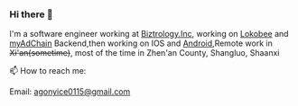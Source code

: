 ### Hi there 👋

I'm a software engineer working at [Biztrology.Inc](https://biz.lokobee.com/), working on [Lokobee](https://lokobee.com/) and [myAdChain](https://myadchain.com) Backend,then working on IOS and [Android](https://play.google.com/store/apps/details?id=com.lokobee.biz.lokobee_ops),Remote work in ~~Xi'an(sometime)~~, most of the time in Zhen'an County, Shangluo, Shaanxi

📫  How to reach me:

   Email: agonyice0115@gmail.com
   
<!--
**rongliangduan/rongliangduan** is a ✨ _special_ ✨ repository because its `README.md` (this file) appears on your GitHub profile.

Here are some ideas to get you started:

- 🔭 I’m currently working on ...
- 🌱 I’m currently learning ...
- 👯 I’m looking to collaborate on ...
- 🤔 I’m looking for help with ...
- 💬 Ask me about ...

- 😄 Pronouns: ...
- ⚡ Fun fact: ...
-->
